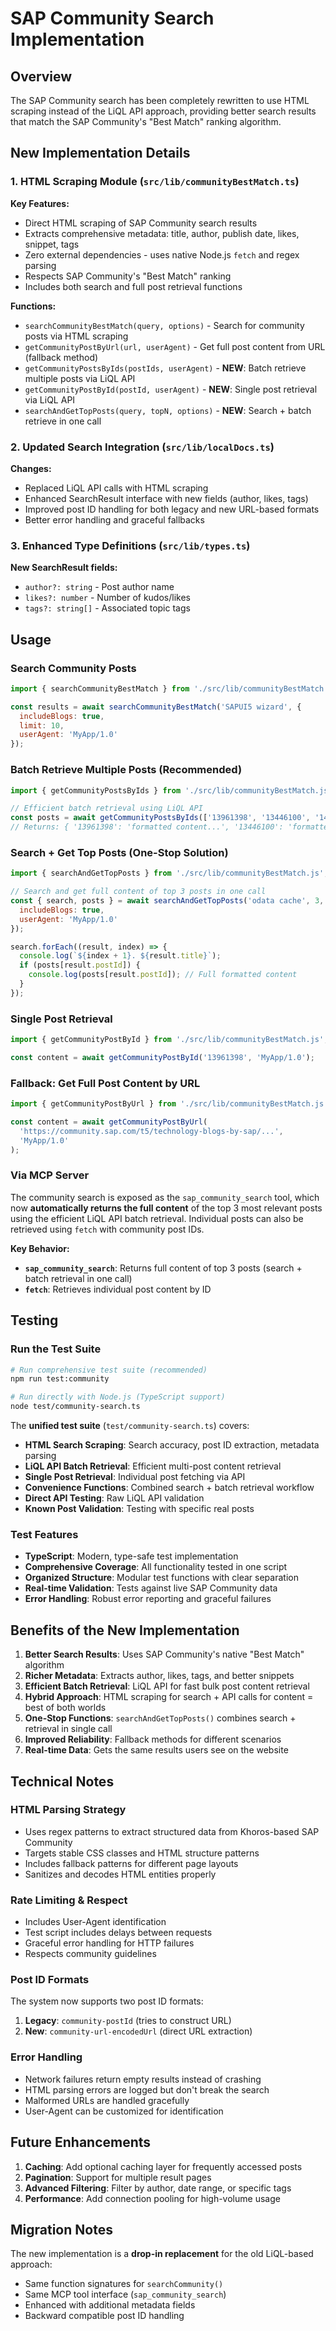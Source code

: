 # SAP Community Search Implementation

## Overview

The SAP Community search has been completely rewritten to use HTML scraping instead of the LiQL API approach, providing better search results that match the SAP Community's "Best Match" ranking algorithm.

## New Implementation Details

### 1. HTML Scraping Module (`src/lib/communityBestMatch.ts`)

**Key Features:**
- Direct HTML scraping of SAP Community search results
- Extracts comprehensive metadata: title, author, publish date, likes, snippet, tags
- Zero external dependencies - uses native Node.js `fetch` and regex parsing
- Respects SAP Community's "Best Match" ranking
- Includes both search and full post retrieval functions

**Functions:**
- `searchCommunityBestMatch(query, options)` - Search for community posts via HTML scraping
- `getCommunityPostByUrl(url, userAgent)` - Get full post content from URL (fallback method)
- `getCommunityPostsByIds(postIds, userAgent)` - **NEW**: Batch retrieve multiple posts via LiQL API  
- `getCommunityPostById(postId, userAgent)` - **NEW**: Single post retrieval via LiQL API
- `searchAndGetTopPosts(query, topN, options)` - **NEW**: Search + batch retrieve in one call

### 2. Updated Search Integration (`src/lib/localDocs.ts`)

**Changes:**
- Replaced LiQL API calls with HTML scraping
- Enhanced SearchResult interface with new fields (author, likes, tags)
- Improved post ID handling for both legacy and new URL-based formats
- Better error handling and graceful fallbacks

### 3. Enhanced Type Definitions (`src/lib/types.ts`)

**New SearchResult fields:**
- `author?: string` - Post author name
- `likes?: number` - Number of kudos/likes
- `tags?: string[]` - Associated topic tags

## Usage

### Search Community Posts
```javascript
import { searchCommunityBestMatch } from './src/lib/communityBestMatch.js';

const results = await searchCommunityBestMatch('SAPUI5 wizard', {
  includeBlogs: true,
  limit: 10,
  userAgent: 'MyApp/1.0'
});
```

### Batch Retrieve Multiple Posts (Recommended)
```javascript
import { getCommunityPostsByIds } from './src/lib/communityBestMatch.js';

// Efficient batch retrieval using LiQL API
const posts = await getCommunityPostsByIds(['13961398', '13446100', '14152848'], 'MyApp/1.0');
// Returns: { '13961398': 'formatted content...', '13446100': 'formatted content...', ... }
```

### Search + Get Top Posts (One-Stop Solution)
```javascript
import { searchAndGetTopPosts } from './src/lib/communityBestMatch.js';

// Search and get full content of top 3 posts in one call
const { search, posts } = await searchAndGetTopPosts('odata cache', 3, {
  includeBlogs: true,
  userAgent: 'MyApp/1.0'
});

search.forEach((result, index) => {
  console.log(`${index + 1}. ${result.title}`);
  if (posts[result.postId]) {
    console.log(posts[result.postId]); // Full formatted content
  }
});
```

### Single Post Retrieval
```javascript
import { getCommunityPostById } from './src/lib/communityBestMatch.js';

const content = await getCommunityPostById('13961398', 'MyApp/1.0');
```

### Fallback: Get Full Post Content by URL
```javascript
import { getCommunityPostByUrl } from './src/lib/communityBestMatch.js';

const content = await getCommunityPostByUrl(
  'https://community.sap.com/t5/technology-blogs-by-sap/...',
  'MyApp/1.0'
);
```

### Via MCP Server
The community search is exposed as the `sap_community_search` tool, which now **automatically returns the full content** of the top 3 most relevant posts using the efficient LiQL API batch retrieval. Individual posts can also be retrieved using `fetch` with community post IDs.

**Key Behavior:**
- **`sap_community_search`**: Returns full content of top 3 posts (search + batch retrieval in one call)
- **`fetch`**: Retrieves individual post content by ID

## Testing

### Run the Test Suite
```bash
# Run comprehensive test suite (recommended)
npm run test:community

# Run directly with Node.js (TypeScript support)
node test/community-search.ts
```

The **unified test suite** (`test/community-search.ts`) covers:
- **HTML Search Scraping**: Search accuracy, post ID extraction, metadata parsing
- **LiQL API Batch Retrieval**: Efficient multi-post content retrieval
- **Single Post Retrieval**: Individual post fetching via API
- **Convenience Functions**: Combined search + batch retrieval workflow
- **Direct API Testing**: Raw LiQL API validation
- **Known Post Validation**: Testing with specific real posts

### Test Features
- **TypeScript**: Modern, type-safe test implementation
- **Comprehensive Coverage**: All functionality tested in one script
- **Organized Structure**: Modular test functions with clear separation
- **Real-time Validation**: Tests against live SAP Community data
- **Error Handling**: Robust error reporting and graceful failures

## Benefits of the New Implementation

1. **Better Search Results**: Uses SAP Community's native "Best Match" algorithm
2. **Richer Metadata**: Extracts author, likes, tags, and better snippets  
3. **Efficient Batch Retrieval**: LiQL API for fast bulk post content retrieval
4. **Hybrid Approach**: HTML scraping for search + API calls for content = best of both worlds
5. **One-Stop Functions**: `searchAndGetTopPosts()` combines search + retrieval in single call
6. **Improved Reliability**: Fallback methods for different scenarios
7. **Real-time Data**: Gets the same results users see on the website

## Technical Notes

### HTML Parsing Strategy
- Uses regex patterns to extract structured data from Khoros-based SAP Community
- Targets stable CSS classes and HTML structure patterns
- Includes fallback patterns for different page layouts
- Sanitizes and decodes HTML entities properly

### Rate Limiting & Respect
- Includes User-Agent identification
- Test script includes delays between requests
- Graceful error handling for HTTP failures
- Respects community guidelines

### Post ID Formats
The system now supports two post ID formats:
1. **Legacy**: `community-postId` (tries to construct URL)
2. **New**: `community-url-encodedUrl` (direct URL extraction)

### Error Handling
- Network failures return empty results instead of crashing
- HTML parsing errors are logged but don't break the search
- Malformed URLs are handled gracefully
- User-Agent can be customized for identification

## Future Enhancements

1. **Caching**: Add optional caching layer for frequently accessed posts
2. **Pagination**: Support for multiple result pages
3. **Advanced Filtering**: Filter by author, date range, or specific tags
4. **Performance**: Add connection pooling for high-volume usage

## Migration Notes

The new implementation is a **drop-in replacement** for the old LiQL-based approach:
- Same function signatures for `searchCommunity()`
- Same MCP tool interface (`sap_community_search`)
- Enhanced with additional metadata fields
- Backward compatible post ID handling